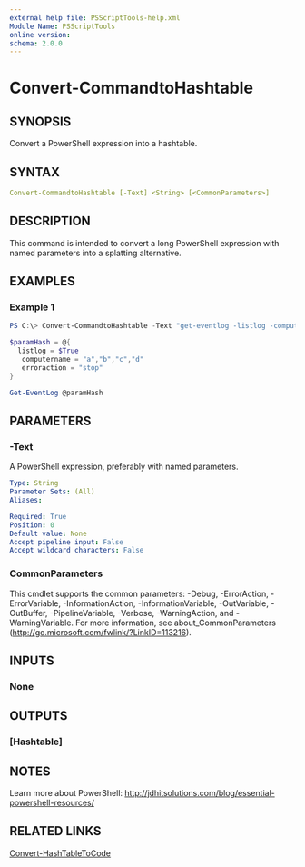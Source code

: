 ```yaml
---
external help file: PSScriptTools-help.xml
Module Name: PSScriptTools
online version:
schema: 2.0.0
---
```


# Convert-CommandtoHashtable

## SYNOPSIS

Convert a PowerShell expression into a hashtable.

## SYNTAX

```yaml
Convert-CommandtoHashtable [-Text] <String> [<CommonParameters>]
```

## DESCRIPTION

This command is intended to convert a long PowerShell expression with named parameters into a splatting alternative.

## EXAMPLES

### Example 1

```powershell
PS C:\> Convert-CommandtoHashtable -Text "get-eventlog -listlog -computername a,b,c,d -erroraction stop"

$paramHash = @{
  listlog = $True
   computername = "a","b","c","d"
   erroraction = "stop"
}

Get-EventLog @paramHash
```

## PARAMETERS

### -Text

A PowerShell expression, preferably with named parameters.

```yaml
Type: String
Parameter Sets: (All)
Aliases:

Required: True
Position: 0
Default value: None
Accept pipeline input: False
Accept wildcard characters: False
```

### CommonParameters

This cmdlet supports the common parameters: -Debug, -ErrorAction, -ErrorVariable, -InformationAction, -InformationVariable, -OutVariable, -OutBuffer, -PipelineVariable, -Verbose, -WarningAction, and -WarningVariable.
For more information, see about_CommonParameters (http://go.microsoft.com/fwlink/?LinkID=113216).

## INPUTS

### None

## OUTPUTS

### [Hashtable]

## NOTES

Learn more about PowerShell: http://jdhitsolutions.com/blog/essential-powershell-resources/

## RELATED LINKS

[Convert-HashTableToCode]()